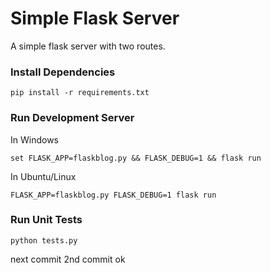 # Simple Flask Server

A simple flask server with two routes. 


### Install Dependencies

```
pip install -r requirements.txt
```

### Run Development Server
In Windows
```
set FLASK_APP=flaskblog.py && FLASK_DEBUG=1 && flask run
```
In Ubuntu/Linux

```buildoutcfg
FLASK_APP=flaskblog.py FLASK_DEBUG=1 flask run
```

### Run Unit Tests

```
python tests.py
```
next commit
2nd commit
ok
